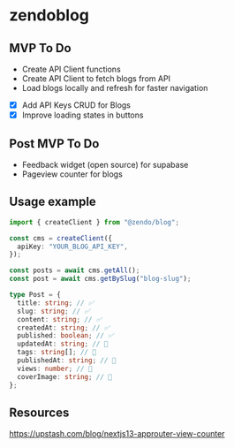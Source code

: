 # zendoblog

## MVP To Do

- Create API Client functions
- Create API Client to fetch blogs from API
- Load blogs locally and refresh for faster navigation
- [x] Add API Keys CRUD for Blogs
- [x] Improve loading states in buttons

## Post MVP To Do

- Feedback widget (open source) for supabase
- Pageview counter for blogs

## Usage example

```typescript
import { createClient } from "@zendo/blog";

const cms = createClient({
  apiKey: "YOUR_BLOG_API_KEY",
});

const posts = await cms.getAll();
const post = await cms.getBySlug("blog-slug");
```

```typescript
type Post = {
  title: string; // ✅
  slug: string; // ✅
  content: string; // ✅
  createdAt: string; // ✅
  published: boolean; // ✅
  updatedAt: string; // 🚧
  tags: string[]; // 🚧
  publishedAt: string; // 🚧
  views: number; // 🚧
  coverImage: string; // 🚧
};
```

## Resources

https://upstash.com/blog/nextjs13-approuter-view-counter
